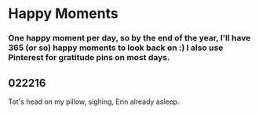 # Happy Moments

### One happy moment per day, so by the end of the year, I'll have 365 (or so) happy moments to look back on :) I also use Pinterest for gratitude pins on most days.

022216
---
Tot's head on my pillow, sighing, Erin already asleep.
